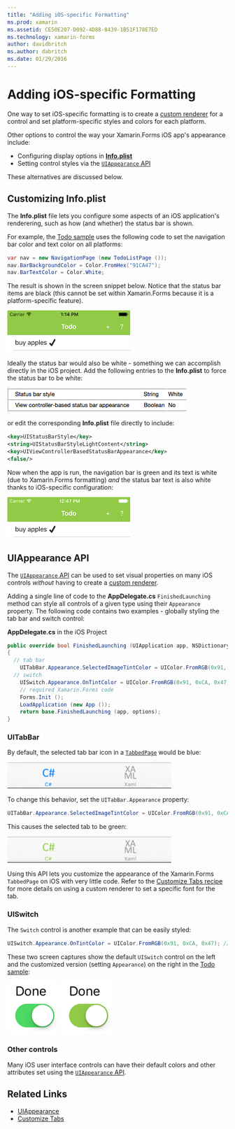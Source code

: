 ```yaml
---
title: "Adding iOS-specific Formatting"
ms.prod: xamarin
ms.assetid: CE50E207-D092-4D88-8439-1B51F178E7ED
ms.technology: xamarin-forms
author: davidbritch
ms.author: dabritch
ms.date: 01/29/2016
---
```


# Adding iOS-specific Formatting

One way to set iOS-specific formatting is to create a
[custom renderer](~/xamarin-forms/app-fundamentals/custom-renderer/index.md) for a control
and set platform-specific styles and colors for each platform.

Other options to control the way your Xamarin.Forms iOS app's appearance include:

* Configuring display options in [**Info.plist**](#info-plist)
* Setting control styles via the [`UIAppearance` API](#uiappearance)

These alternatives are discussed below.

<a name="info-plist"/>

## Customizing Info.plist

The **Info.plist** file lets you configure some aspects of an iOS
application's renderering, such as how (and whether) the status bar is
shown.

For example, the [Todo sample](https://developer.xamarin.com/samples/xamarin-forms/Todo/) uses the following
code to set the navigation bar color and text color on all platforms:

```csharp
var nav = new NavigationPage (new TodoListPage ());
nav.BarBackgroundColor = Color.FromHex("91CA47");
nav.BarTextColor = Color.White;
```

The result is shown in the screen snippet below. Notice that the status bar
items are black (this cannot be set within Xamarin.Forms because it is
a platform-specific feature).

![](theme-images/status-default-sml.png "iOS Theming")

Ideally the status bar would also be white - something we can accomplish
directly in the iOS project. Add the following entries to the **Info.plist** to
force the status bar to be white:

![](theme-images/info-plist.png "iOS Info.plist Entries")

or edit the corresponding **Info.plist** file directly to include:

```xml
<key>UIStatusBarStyle</key>
<string>UIStatusBarStyleLightContent</string>
<key>UIViewControllerBasedStatusBarAppearance</key>
<false/>
```

Now when the app is run, the navigation bar is green and its text is white
(due to Xamarin.Forms formatting) *and* the status bar text is also white
thanks to iOS-specific configuration:

![](theme-images/status-white-sml.png "iOS Theming")

<a name="uiappearance"/>

## UIAppearance API

The [`UIAppearance` API](~/ios/user-interface/ios-ui/introduction-to-the-appearance-api.md)
can be used to set visual properties on many iOS controls
*without* having to create a [custom renderer](~/xamarin-forms/app-fundamentals/custom-renderer/index.md).

Adding a single line of code to the **AppDelegate.cs** `FinishedLaunching`
method can style all controls of a given type using their `Appearance` property. The
following code contains two examples - globally styling the tab bar and switch control:

**AppDelegate.cs** in the iOS Project

```csharp
public override bool FinishedLaunching (UIApplication app, NSDictionary options)
{
  // tab bar
    UITabBar.Appearance.SelectedImageTintColor = UIColor.FromRGB(0x91, 0xCA, 0x47); // green
  // switch
    UISwitch.Appearance.OnTintColor = UIColor.FromRGB(0x91, 0xCA, 0x47); // green
    // required Xamarin.Forms code
    Forms.Init ();
    LoadApplication (new App ());
    return base.FinishedLaunching (app, options);
}
```

### UITabBar

By default, the selected tab bar icon in a
[`TabbedPage`](~/xamarin-forms/app-fundamentals/navigation/tabbed-page.md)
would be blue:

![](theme-images/tabbar-default.png "Default iOS Tab Bar Icon in TabbedPage")

To change this behavior, set the `UITabBar.Appearance` property:

```csharp
UITabBar.Appearance.SelectedImageTintColor = UIColor.FromRGB(0x91, 0xCA, 0x47); // green
```

This causes the selected tab to be green:

![](theme-images/tabbar-custom.png "Green iOS Tab Bar Icon in TabbedPage")

Using this API lets you customize the appearance of the Xamarin.Forms
`TabbedPage` on iOS with very little code. Refer to the
[Customize Tabs recipe](https://developer.xamarin.com/recipes/cross-platform/xamarin-forms/ios/customize-tabs/)
for more details on using a custom renderer to set a specific font for the tab.

### UISwitch

The `Switch` control is another example that can be easily styled:

```csharp
UISwitch.Appearance.OnTintColor = UIColor.FromRGB(0x91, 0xCA, 0x47); // green
```

These two screen captures show the default `UISwitch` control on the left
and the customized version (setting `Appearance`) on the right in the
[Todo sample](https://developer.xamarin.com/samples/xamarin-forms/Todo/):

![](theme-images/switch-default.png "Default UISwitch Color") ![](theme-images/switch-custom.png "Customized UISwitch Color")

### Other controls

Many iOS user interface controls can have their default colors and other attributes set using
the [`UIAppearance` API](~/ios/user-interface/ios-ui/introduction-to-the-appearance-api.md).



## Related Links

- [UIAppearance](~/ios/user-interface/ios-ui/introduction-to-the-appearance-api.md)
- [Customize Tabs](https://developer.xamarin.com/recipes/cross-platform/xamarin-forms/ios/customize-tabs/)
